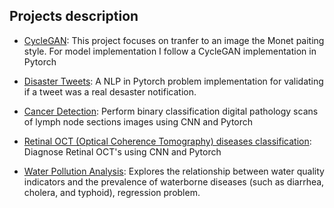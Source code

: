 ## Projects description

- [CycleGAN](https://github.com/casanchezbar/kaggle_csanchez/blob/main/cyclegan/cyclegan-in-pytorch.ipynb): This project focuses on tranfer to an image the Monet paiting style. For model implementation I follow a CycleGAN implementation in Pytorch

- [Disaster Tweets](https://github.com/casanchezbar/kaggle_csanchez/blob/main/disaster-tweets/disaster-tweets-with-nlp-and-pytorch.ipynb): A NLP in Pytorch problem implementation for validating if a tweet was a real desaster notification.

- [Cancer Detection](https://github.com/casanchezbar/kaggle_csanchez/blob/main/histopathologic_cancer_detection/cancer-detection-using-cnn-and-pytorch.ipynb): Perform binary classification digital pathology scans of lymph node sections images using CNN and Pytorch

- [Retinal OCT (Optical Coherence Tomography) diseases classification](https://github.com/casanchezbar/kaggle_csanchez/blob/main/retinal_oct/retinaloct-with-pytorch.ipynb): Diagnose Retinal OCT's using CNN and Pytorch

- [Water Pollution Analysis](https://github.com/casanchezbar/kaggle_csanchez/blob/main/water_pollution_analysis/impactwaterpollution.ipynb): Explores the relationship between water quality indicators and the prevalence of waterborne diseases (such as diarrhea, cholera, and typhoid), regression problem.
